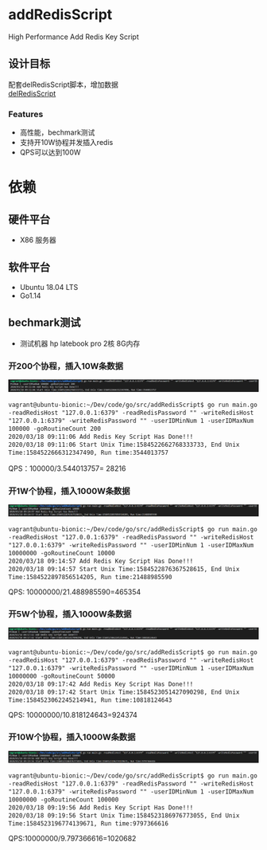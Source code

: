 # addRedisScript
High Performance Add Redis Key Script

## 设计目标
配套delRedisScript脚本，增加数据   
 [delRedisScript](https://github.com/iooikaak/delRedisScript)

### Features
- 高性能，bechmark测试
- 支持开10W协程并发插入redis
- QPS可以达到100W

#	依赖
## 硬件平台
- X86 服务器

## 软件平台
- Ubuntu 18.04 LTS
- Go1.14

## bechmark测试
- 测试机器
hp latebook pro 2核 8G内存 

### 开200个协程，插入10W条数据
![image](https://github.com/iooikaak/addRedisScript/blob/master/pic/01.png)
```
vagrant@ubuntu-bionic:~/Dev/code/go/src/addRedisScript$ go run main.go -readRedisHost "127.0.0.1:6379" -readRedisPassword "" -writeRedisHost "127.0.0.1:6379" -writeRedisPassword "" -userIDMinNum 1 -userIDMaxNum 100000 -goRoutineCount 200
2020/03/18 09:11:06 Add Redis Key Script Has Done!!!
2020/03/18 09:11:06 Start Unix Time:1584522662768333733, End Unix Time:1584522666312347490, Run time:3544013757
```
QPS：100000/3.544013757= 28216
### 开1W个协程，插入1000W条数据
![image](https://github.com/iooikaak/addRedisScript/blob/master/pic/02.png)
```
vagrant@ubuntu-bionic:~/Dev/code/go/src/addRedisScript$ go run main.go -readRedisHost "127.0.0.1:6379" -readRedisPassword "" -writeRedisHost "127.0.0.1:6379" -writeRedisPassword "" -userIDMinNum 1 -userIDMaxNum 10000000 -goRoutineCount 10000
2020/03/18 09:14:57 Add Redis Key Script Has Done!!!
2020/03/18 09:14:57 Start Unix Time:1584522876367528615, End Unix Time:1584522897856514205, Run time:21488985590 
```
QPS: 10000000/21.488985590=465354
### 开5W个协程，插入1000W条数据
![image](https://github.com/iooikaak/addRedisScript/blob/master/pic/03.png)
```
vagrant@ubuntu-bionic:~/Dev/code/go/src/addRedisScript$ go run main.go -readRedisHost "127.0.0.1:6379" -readRedisPassword "" -writeRedisHost "127.0.0.1:6379" -writeRedisPassword "" -userIDMinNum 1 -userIDMaxNum 10000000 -goRoutineCount 50000
2020/03/18 09:17:42 Add Redis Key Script Has Done!!!
2020/03/18 09:17:42 Start Unix Time:1584523051427090298, End Unix Time:1584523062245214941, Run time:10818124643 
```
QPS: 10000000/10.818124643=924374
### 开10W个协程，插入1000W条数据
![image](https://github.com/iooikaak/addRedisScript/blob/master/pic/04.png)
```
vagrant@ubuntu-bionic:~/Dev/code/go/src/addRedisScript$ go run main.go -readRedisHost "127.0.0.1:6379" -readRedisPassword "" -writeRedisHost "127.0.0.1:6379" -writeRedisPassword "" -userIDMinNum 1 -userIDMaxNum 10000000 -goRoutineCount 100000
2020/03/18 09:19:56 Add Redis Key Script Has Done!!!
2020/03/18 09:19:56 Start Unix Time:1584523186976773055, End Unix Time:1584523196774139671, Run time:9797366616 
```

QPS:10000000/9.797366616=1020682
